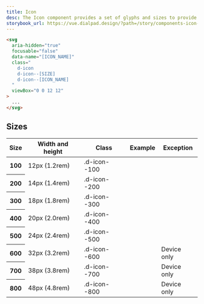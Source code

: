 ```yaml
---
title: Icon
desc: The Icon component provides a set of glyphs and sizes to provide context your application.
storybook_url: https://vue.dialpad.design/?path=/story/components-icon--default
---
```


<code-well-header>
  <inbox-icon class="d-icon--size-800" />
</code-well-header>

```html
<svg
  aria-hidden="true"
  focusable="false"
  data-name="[ICON_NAME]"
  class="
    d-icon
    d-icon--[SIZE]
    d-icon--[ICON_NAME]
  "
  viewBox="0 0 12 12"
>
  ...
</svg>
```

## Sizes

<table class="d-table dialtone-doc-table">
  <thead>
    <tr>
      <th scope="col">
        Size
      </th>
      <th scope="col">
        Width and height
      </th>
      <th scope="col" class="d-w35p">
        Class
      </th>
      <th scope="col" class="d-ta-center">
        Example
      </th>
      <th scope="col"><span class="d-vi-visible-sr">Exception</span></th>
    </tr>
  </thead>
  <tbody>
    <tr>
      <th scope="row">100</th>
      <td class="d-ff-mono d-fs-100">12px (1.2rem)</td>
      <td class="d-ff-mono d-fs-100">
        .d-icon--100
      </td>
      <td class="d-ta-center">
        <inbox-icon class="d-icon--size-100" />
      </td>
      <td></td>
    </tr>
    <tr>
      <th scope="row">200</th>
      <td class="d-ff-mono d-fs-100">14px (1.4rem)</td>
      <td class="d-ff-mono d-fs-100">
        .d-icon--200
      </td>
      <td class="d-ta-center">
        <inbox-icon class="d-icon--size-200" />
      </td>
      <td></td>
    </tr>
    <tr>
      <th scope="row">300</th>
      <td class="d-ff-mono d-fs-100">18px (1.8rem)</td>
      <td class="d-ff-mono d-fs-100">
        .d-icon--300
      </td>
      <td class="d-ta-center">
        <inbox-icon class="d-icon--size-300" />
      </td>
      <td></td>
    </tr>
    <tr>
      <th scope="row">400</th>
      <td class="d-ff-mono d-fs-100">20px (2.0rem)</td>
      <td class="d-ff-mono d-fs-100">
        .d-icon--400
      </td>
      <td class="d-ta-center">
        <inbox-icon class="d-icon--size-400" />
      </td>
      <td></td>
    </tr>
    <tr>
      <th scope="row">500</th>
      <td class="d-ff-mono d-fs-100">24px (2.4rem)</td>
      <td class="d-ff-mono d-fs-100">
        .d-icon--500
      </td>
      <td class="d-ta-center">
        <inbox-icon class="d-icon--size-500" />
      </td>
      <td></td>
    </tr>
    <tr>
      <th scope="row">600</th>
      <td class="d-ff-mono d-fs-100">32px (3.2rem)</td>
      <td class="d-ff-mono d-fs-100">
        .d-icon--600
      </td>
      <td class="d-ta-center">
        <inbox-icon class="d-icon--size-600" />
      </td>
      <td class="d-ta-right">
        <span class="d-badge d-mr8 d-mb8 d-badge">Device only</span>
      </td>
    </tr>
    <tr>
      <th scope="row">700</th>
      <td class="d-ff-mono d-fs-100">38px (3.8rem)</td>
      <td class="d-ff-mono d-fs-100">
        .d-icon--700
      </td>
      <td class="d-ta-center">
        <inbox-icon class="d-icon--size-700" />
      </td>
      <td class="d-ta-right">
        <span class="d-badge d-mr8 d-mb8 d-badge">Device only</span>
      </td>
    </tr>
    <tr>
      <th scope="row">800</th>
      <td class="d-ff-mono d-fs-100">48px (4.8rem)</td>
      <td class="d-ff-mono d-fs-100">
        .d-icon--800
      </td>
      <td class="d-ta-center">
        <inbox-icon class="d-icon--size-800" />
      </td>
      <td class="d-ta-right">
        <span class="d-badge d-mr8 d-mb8 d-badge">Device only</span>
      </td>
    </tr>
  </tbody>
</table>

<script setup>
    import InboxIcon from '@v7Icons/general/Inbox.vue';
</script>
